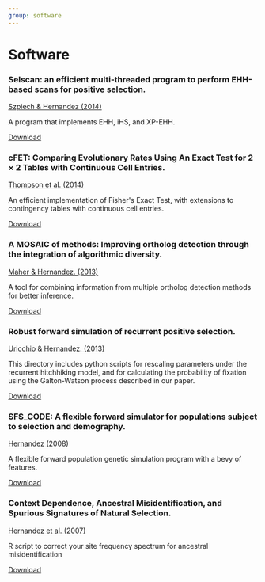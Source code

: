 ```yaml
---
group: software
---
```

# Software

### Selscan: an efficient multi-threaded program to perform EHH-based scans for positive selection.

[Szpiech & Hernandez (2014)](http://arxiv.org/abs/1403.6854)

A program that implements EHH, iHS, and XP-EHH.

[Download](https://github.com/szpiech/selscan)

### cFET: Comparing Evolutionary Rates Using An Exact Test for 2 × 2 Tables with Continuous Cell Entries.

[Thompson et al. (2014)](http://arxiv.org/abs/1404.2992)

An efficient implementation of Fisher's Exact Test, with extensions to contingency tables with continuous cell entries.

[Download](/software/cfet.c)

### A MOSAIC of methods: Improving ortholog detection through the integration of algorithmic diversity.

[Maher & Hernandez. (2013)](http://arxiv.org/abs/1309.2319)

A tool for combining information from multiple ortholog detection methods for better inference.

[Download](http://pythonhosted.org/bio-MOSAIC/)

### Robust forward simulation of recurrent positive selection.

[Uricchio & Hernandez. (2013)](http://arxiv-web3.library.cornell.edu/abs/1307.6594)

This directory includes python scripts for rescaling parameters under the recurrent hitchhiking model, and for calculating the probability of fixation using the Galton-Watson process described in our paper.

[Download](/software/RHHrescaling.tar)

### SFS_CODE: A flexible forward simulator for populations subject to selection and demography.

[Hernandez (2008)](http://bioinformatics.oxfordjournals.org/content/24/23/2786.long)

A flexible forward population genetic simulation program with a bevy of features.

[Download](http://sfscode.sourceforge.net/)

### Context Dependence, Ancestral Misidentification, and Spurious Signatures of Natural Selection.

[Hernandez et al. (2007)](http://mbe.oxfordjournals.org/content/24/8/1792.long)

R script to correct your site frequency spectrum for ancestral misidentification

[Download](/software/correction.tar)